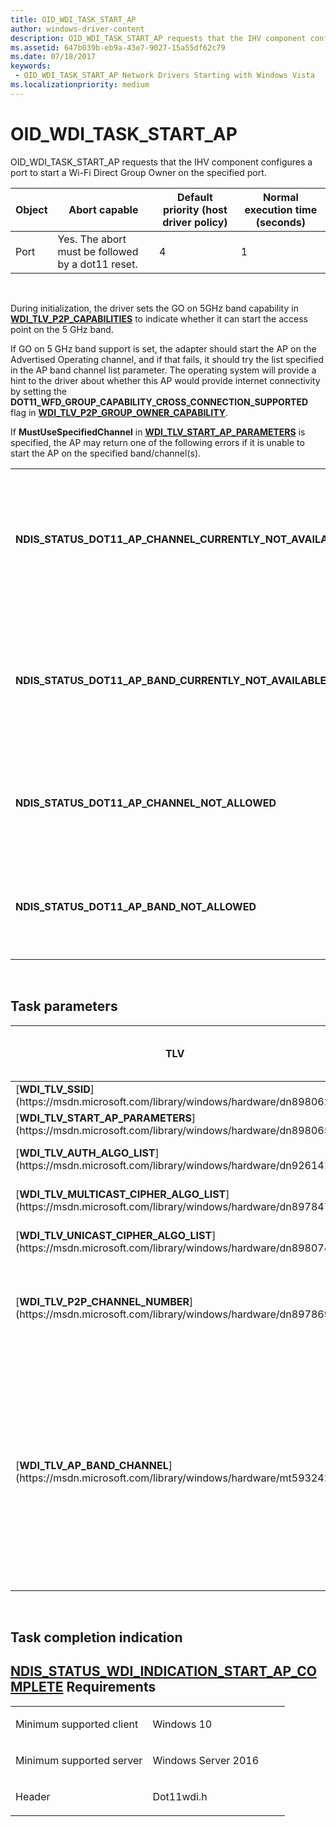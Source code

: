 ```yaml
---
title: OID_WDI_TASK_START_AP
author: windows-driver-content
description: OID_WDI_TASK_START_AP requests that the IHV component configures a port to start a Wi-Fi Direct Group Owner on the specified port.
ms.assetid: 647b039b-eb9a-43e7-9027-15a55df62c79
ms.date: 07/18/2017 
keywords:
 - OID_WDI_TASK_START_AP Network Drivers Starting with Windows Vista
ms.localizationpriority: medium
---
```


# OID\_WDI\_TASK\_START\_AP


OID\_WDI\_TASK\_START\_AP requests that the IHV component configures a port to start a Wi-Fi Direct Group Owner on the specified port.

| Object | Abort capable                                     | Default priority (host driver policy) | Normal execution time (seconds) |
|--------|---------------------------------------------------|---------------------------------------|---------------------------------|
| Port   | Yes. The abort must be followed by a dot11 reset. | 4                                     | 1                               |

 

During initialization, the driver sets the GO on 5GHz band capability in [**WDI\_TLV\_P2P\_CAPABILITIES**](https://msdn.microsoft.com/library/windows/hardware/dn897865) to indicate whether it can start the access point on the 5 GHz band.

If GO on 5 GHz band support is set, the adapter should start the AP on the Advertised Operating channel, and if that fails, it should try the list specified in the AP band channel list parameter. The operating system will provide a hint to the driver about whether this AP would provide internet connectivity by setting the **DOT11\_WFD\_GROUP\_CAPABILITY\_CROSS\_CONNECTION\_SUPPORTED** flag in [**WDI\_TLV\_P2P\_GROUP\_OWNER\_CAPABILITY**](https://msdn.microsoft.com/library/windows/hardware/dn897954).

If **MustUseSpecifiedChannel** in [**WDI\_TLV\_START\_AP\_PARAMETERS**](https://msdn.microsoft.com/library/windows/hardware/dn898065) is specified, the AP may return one of the following errors if it is unable to start the AP on the specified band/channel(s).

|                                                                 |                                                                                                         |
|-----------------------------------------------------------------|---------------------------------------------------------------------------------------------------------|
| **NDIS\_STATUS\_DOT11\_AP\_CHANNEL\_CURRENTLY\_NOT\_AVAILABLE** | Unable to start the AP on the specified channel(s) right now . Retry on the specified channel(s) later. |
| **NDIS\_STATUS\_DOT11\_AP\_BAND\_CURRENTLY\_NOT\_AVAILABLE**    | Unable to start the AP on the specified band(s) right now. Retry on the specified band(s) later.        |
| **NDIS\_STATUS\_DOT11\_AP\_CHANNEL\_NOT\_ALLOWED**              | Unable to start the AP on the specified channel(s) due to regulatory reasons.                           |
| **NDIS\_STATUS\_DOT11\_AP\_BAND\_NOT\_ALLOWED**                 | Unable to start the AP on the specified band(s) due to regulatory reasons.                              |

 

## Task parameters


<table>
<colgroup>
<col width="25%" />
<col width="25%" />
<col width="25%" />
<col width="25%" />
</colgroup>
<thead>
<tr class="header">
<th>TLV</th>
<th>Multiple TLV instances allowed</th>
<th>Optional</th>
<th>Description</th>
</tr>
</thead>
<tbody>
<tr class="odd">
<td>[<strong>WDI_TLV_SSID</strong>](https://msdn.microsoft.com/library/windows/hardware/dn898062)</td>
<td></td>
<td></td>
<td>The SSID to be used by the AP.</td>
</tr>
<tr class="even">
<td>[<strong>WDI_TLV_START_AP_PARAMETERS</strong>](https://msdn.microsoft.com/library/windows/hardware/dn898065)</td>
<td></td>
<td></td>
<td>Additional parameters for this task.</td>
</tr>
<tr class="odd">
<td>[<strong>WDI_TLV_AUTH_ALGO_LIST</strong>](https://msdn.microsoft.com/library/windows/hardware/dn926141)</td>
<td></td>
<td></td>
<td>The list of authentication algorithms that the connection can use.</td>
</tr>
<tr class="even">
<td>[<strong>WDI_TLV_MULTICAST_CIPHER_ALGO_LIST</strong>](https://msdn.microsoft.com/library/windows/hardware/dn897847)</td>
<td></td>
<td></td>
<td>The list of multicast cipher algorithms that the connection can use.</td>
</tr>
<tr class="odd">
<td>[<strong>WDI_TLV_UNICAST_CIPHER_ALGO_LIST</strong>](https://msdn.microsoft.com/library/windows/hardware/dn898074)</td>
<td></td>
<td></td>
<td>The list of multicast cipher algorithms that the connection can use.</td>
</tr>
<tr class="even">
<td>[<strong>WDI_TLV_P2P_CHANNEL_NUMBER</strong>](https://msdn.microsoft.com/library/windows/hardware/dn897869)</td>
<td></td>
<td>X</td>
<td>If specified, this defines the operating channel determined in group formation. This may only be specified when the operating mode is Wi-Fi Direct GO.</td>
</tr>
<tr class="odd">
<td>[<strong>WDI_TLV_AP_BAND_CHANNEL</strong>](https://msdn.microsoft.com/library/windows/hardware/mt593242)</td>
<td>X</td>
<td>X</td>
<td>Added in Windows 10, version 1511, WDI version 1.0.10.
<p>Optional list of bands and channels to start the access point on. If MustUseSpecifiedChannels is set to 1, the AP can only be started from this list. If it is not set, this list is meant to be a recommendation of channels that the firmware can pick from, and it may pick another channel if it is not possible to start the AP on any of the specified channels.</p></td>
</tr>
</tbody>
</table>

 

## Task completion indication


[NDIS\_STATUS\_WDI\_INDICATION\_START\_AP\_COMPLETE](ndis-status-wdi-indication-start-ap-complete.md)
Requirements
------------

<table>
<colgroup>
<col width="50%" />
<col width="50%" />
</colgroup>
<tbody>
<tr class="odd">
<td><p>Minimum supported client</p></td>
<td><p>Windows 10</p></td>
</tr>
<tr class="even">
<td><p>Minimum supported server</p></td>
<td><p>Windows Server 2016</p></td>
</tr>
<tr class="odd">
<td><p>Header</p></td>
<td>Dot11wdi.h</td>
</tr>
</tbody>
</table>

 

 




